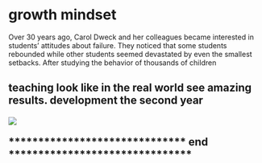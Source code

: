 # growth mindset 
Over 30 years ago, Carol Dweck and her colleagues became interested in students’ attitudes about failure. They noticed that some students rebounded while other students seemed devastated by even the smallest setbacks. After studying the behavior of thousands of children

<h2> teaching look like in the real world
see amazing results.
development the second year

![](https://teacherbooker.com/wp-content/uploads/2017/10/Blog-pic-growth-mindset.jpg)


****************************** end *******************************

